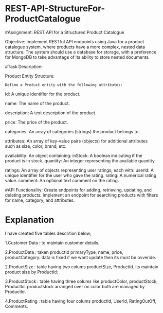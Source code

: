 # REST-API-StructureFor-ProductCatalogue

#Assignment: REST API for a Structured Product Catalogue

Objective: Implement RESTful API endpoints using Java for a product catalogue system, where products have a more complex, nested data structure. The system should use a database for storage, with a preference for MongoDB to take advantage of its ability to store nested documents.

#Task Description:

Product Entity Structure:
  
    Define a Product entity with the following attributes:
    
id: A unique identifier for the product.

name: The name of the product.

description: A text description of the product.

price: The price of the product.

categories: An array of categories (strings) the product belongs to.

attributes: An array of key-value pairs (objects) for additional attributes such as size, color, brand, etc.

availability: An object containing:
    inStock: A boolean indicating if the product is in stock.
    quantity: An integer representing the available quantity.

ratings: An array of objects representing user ratings, each with:
   userId: A unique identifier for the user who gave the rating.
   rating: A numerical rating value.
   comment: An optional text comment on the rating.

#API Functionality:
Create endpoints for adding, retrieving, updating, and deleting products.
Implement an endpoint for searching products with filters for name, category, and attributes.


# Explanation 

I have created five tables descrition below;

1.Customer Data : to maintain customer details.

2.ProductData : taken productId primaryType,  name, price, productCategory. data is fixed if we want update then its must be ovveride.

2.ProductSize : table having two colums productSize, ProductId. its maintain product size by ProductId;

3.ProductStock : table having three colums like productColor, productStock, ProductId.  productstock arranged over on color both are managed by ProductId.

4.ProductRating : table having four colums productId, UserId, RatingOutOff, Comments.







  
